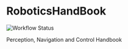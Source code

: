 # RoboticsHandBook

![Workflow Status](https://github.com/mitchelldscott/robotics-handbook/actions/workflows/mdbook.yml/badge.svg)

Perception, Navigation and Control Handbook
